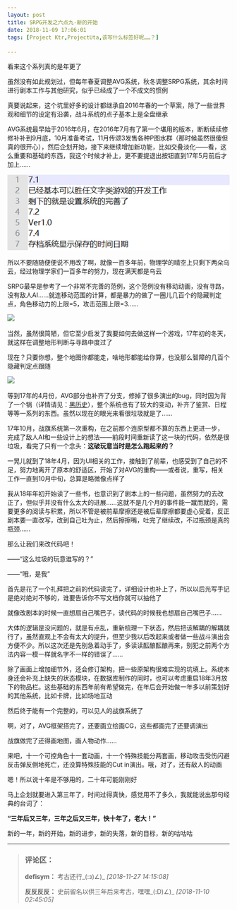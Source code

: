 ```yaml
---
layout: post
title: SRPG开发之六点九-新的开始
date: 2018-11-09 17:06:01
tags: [Project Ktr,ProjectUta,该写什么标签好呢……？]

---
```

看来这个系列真的是年更了  

虽然没有如此规划过，但每年春夏调整AVG系统，秋冬调整SRPG系统，其余时间进行剧本工作与其他研究，似乎已经成了一个不成文的惯例

真要说起来，这个坑里好多的设计都继承自2016年春的一个草案，除了一些世界观和细节的设定有沿袭，战斗系统的点子基本上是全盘继承

AVG系统最早始于2016年6月，在2016年7月有了第一个堪用的版本，断断续续修修补补到9月底，10月准备考试，11月传颂3发售各种P图水群（那时候虽然很傻但真的很开心），然后企划开始，接下来继续增加新功能，比如交叠淡化——看，这么重要和基础的东西，我这个时候才补上，更不要提退出按钮直到17年5月前后才加上……

![图片](images/_Lofter/emhSNkVpRmJBei9sYmlvWDJxU0pjdDFMRVMzS1VFQzVvb2hISDhHVmdONEoyQ0JhalY4QmhRPT0.png?=imageView&thumbnail=500x0&quality=96&stripmeta=0&type=jpg%7Cwatermark&type=2)  

所以不要随随便便说不用改了啊，就像一百多年前，物理学的晴空上只剩下两朵乌云，经过物理学家们一百多年的努力，现在满天都是乌云

SRPG最早是参考了一个非常不完善的范例，这个范例没有移动动画，没有寻路，没有敌人AI……就连移动范围的计算，都是暴力的做了一圈儿几百个的隐藏判定点，角色移动力的上限=5，攻击范围上限=3……

![](http://imglf5.nosdn.127.net/img/emhSNkVpRmJBei9sYmlvWDJxU0pjaElheXFjN0RzRXVIelVEaXpIUzJtU2hxenU2aE1ETWl3PT0.png?=imageView&thumbnail=500x0&quality=96&stripmeta=0&type=jpg%7Cwatermark&type=2)  

当然，虽然很简陋，但它至少启发了我要如何去做这样一个游戏，17年初的冬天，就这样在调整地形判断与寻路中度过了

现在？只要你想，整个地图你都能走，啥地形都能给你算，也没那么智障的几百个隐藏判定点跟随

![](http://imglf3.nosdn.127.net/img/emhSNkVpRmJBei9sYmlvWDJxU0pjbEd5Q0pRWWdJcnBxTTRZZk9KY3JxTlFjMlcyVlpWL3BBPT0.png?=imageView&thumbnail=500x0&quality=96&stripmeta=0&type=jpg%7Cwatermark&type=2)  

等到17年的4月份，AVG部分也补齐了分支，修掉了很多演出的bug，同时因为背了一个锅（详情请见：[黑历史](http://www.lofter.com/collection/defisym/?op=collectionDetail&collectionId=137106)），整个系统也有了较大的变动，补齐了鉴赏、日程等等一系列的东西。虽然以现在的眼光来看很垃圾就是了……

17年10月，战旗系统第一次重构，在之前那个连原型都不算的东西上更进一步，完成了敌人AI和一些设计上的想法——前段时间重新读了这一块的代码，依然是很垃圾，看完了只有一个念头：**这破玩意当时是怎么跑起来的？**

一晃儿就到了18年4月，因为UI相关的工作，接触到了前辈，也感受到了自己的不足，努力地离开了原本的舒适区，开始了对AVG的重构——或者说，重写，相关工作一直到10月中旬，总算是略微像点样了

我从18年年初开始读了一些书，也意识到了剧本上的一些问题，虽然努力的去改正了，但似乎并没有什么太大的进展……这就不是几个月的事件能一蹴而就的，需要更多的阅读与积累，所以不管是被前辈摩擦还是被后辈摩擦都要虚心受着，反正剧本要一直改写，改到自己吐为止，然后擦擦嘴，吐完了继续改，不过瓶颈是真的瓶颈……

那么让我们来改代码吧！  

——“这么垃圾的玩意谁写的？”

——“哦，是我”

首先是花了一个礼拜把之前的代码读完了，详细设计也补上了，所以以后光写手记是绝对绝对不够的，谁要告诉你不写文档你就可以抽他了

就像改剧本的时候一直想扇自己嘴巴子，读代码的时候我也想扇自己嘴巴子……

大体的逻辑是没问题的，就是有点乱，重新梳理一下状态，然后把该解耦的解耦就行了，虽然直观上不会有太大的提升，但至少我以后改起来或者做一些战斗演出会方便不少。所以这次还是先别急着动手了，多读读酝酿酝酿再来，别犯之前两个方法内容一模一样就名字不一样的错误了……

除了画面上增加细节外，还会修订架构，把一些原架构很难实现的坑填上。系统本身还会补充上缺失的状态模块，在数据库制作的同时，也可以考虑重启18年3月放下的物品栏。这些基础的东西年前有希望做完，在年后会开始做一年多以前策划好的其他系统，比如卡牌，比如场地互动

然后终于能有一个完整的，可以见人的战旗系统了

啊，对了，AVG框架搭完了，还要画立绘画CG，这些都画完了还要调演出

战旗做完了还得画地图，画人物动作……

来吧，十一个可控角色十一套动画，十一个特殊技能分两套画，移动攻击受伤闪避反击弹反倒地死亡，还没算特殊技能的Cut in演出。哦，对了，还有敌人的动画

嗯！所以说十年是不够用的，二十年可能刚刚好

马上企划就要进入第三年了，时间过得真快，感觉用不了多久，我就能说出那句经典的台词了：

**“三年后又三年，三年之后又三年，快十年了，老大！”**

新的一年，新的开始，新的进步，新的失落，新的目标，新的咕咕咕

---
> ### 评论区：
>**defisym：** 考古还行_(:з)∠)_  *[2018-11-27 14:15:08]*
>
>**反反反反：** 史前留名以供三年后来考古，嘿嘿_(:D)∠)_  *[2018-11-10 02:45:05]*
>
>